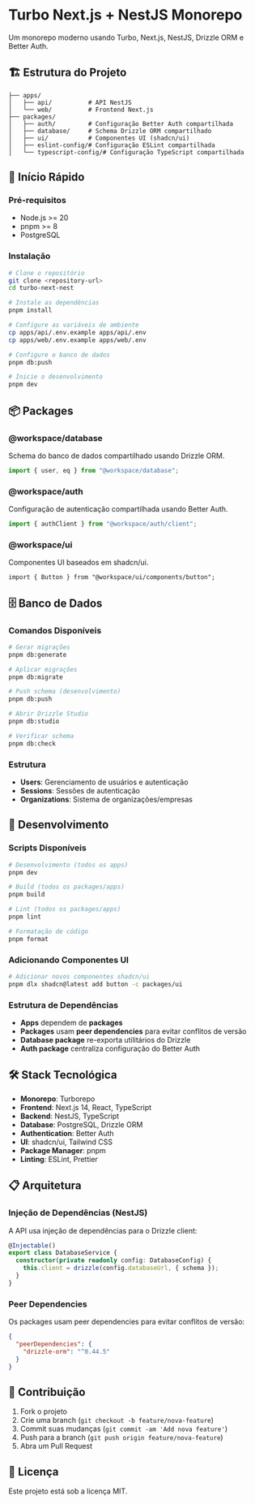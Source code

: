 # Turbo Next.js + NestJS Monorepo

Um monorepo moderno usando Turbo, Next.js, NestJS, Drizzle ORM e Better Auth.

## 🏗️ Estrutura do Projeto

```
├── apps/
│   ├── api/          # API NestJS
│   └── web/          # Frontend Next.js
├── packages/
│   ├── auth/         # Configuração Better Auth compartilhada
│   ├── database/     # Schema Drizzle ORM compartilhado
│   ├── ui/           # Componentes UI (shadcn/ui)
│   ├── eslint-config/# Configuração ESLint compartilhada
│   └── typescript-config/# Configuração TypeScript compartilhada
```

## 🚀 Início Rápido

### Pré-requisitos

- Node.js >= 20
- pnpm >= 8
- PostgreSQL

### Instalação

```bash
# Clone o repositório
git clone <repository-url>
cd turbo-next-nest

# Instale as dependências
pnpm install

# Configure as variáveis de ambiente
cp apps/api/.env.example apps/api/.env
cp apps/web/.env.example apps/web/.env

# Configure o banco de dados
pnpm db:push

# Inicie o desenvolvimento
pnpm dev
```

## 📦 Packages

### @workspace/database

Schema do banco de dados compartilhado usando Drizzle ORM.

```typescript
import { user, eq } from "@workspace/database";
```

### @workspace/auth

Configuração de autenticação compartilhada usando Better Auth.

```typescript
import { authClient } from "@workspace/auth/client";
```

### @workspace/ui

Componentes UI baseados em shadcn/ui.

```tsx
import { Button } from "@workspace/ui/components/button";
```

## 🗄️ Banco de Dados

### Comandos Disponíveis

```bash
# Gerar migrações
pnpm db:generate

# Aplicar migrações
pnpm db:migrate

# Push schema (desenvolvimento)
pnpm db:push

# Abrir Drizzle Studio
pnpm db:studio

# Verificar schema
pnpm db:check
```

### Estrutura

- **Users**: Gerenciamento de usuários e autenticação
- **Sessions**: Sessões de autenticação
- **Organizations**: Sistema de organizações/empresas

## 🔧 Desenvolvimento

### Scripts Disponíveis

```bash
# Desenvolvimento (todos os apps)
pnpm dev

# Build (todos os packages/apps)
pnpm build

# Lint (todos os packages/apps)
pnpm lint

# Formatação de código
pnpm format
```

### Adicionando Componentes UI

```bash
# Adicionar novos componentes shadcn/ui
pnpm dlx shadcn@latest add button -c packages/ui
```

### Estrutura de Dependências

- **Apps** dependem de **packages**
- **Packages** usam **peer dependencies** para evitar conflitos de versão
- **Database package** re-exporta utilitários do Drizzle
- **Auth package** centraliza configuração do Better Auth

## 🛠️ Stack Tecnológica

- **Monorepo**: Turborepo
- **Frontend**: Next.js 14, React, TypeScript
- **Backend**: NestJS, TypeScript
- **Database**: PostgreSQL, Drizzle ORM
- **Authentication**: Better Auth
- **UI**: shadcn/ui, Tailwind CSS
- **Package Manager**: pnpm
- **Linting**: ESLint, Prettier

## 📋 Arquitetura

### Injeção de Dependências (NestJS)

A API usa injeção de dependências para o Drizzle client:

```typescript
@Injectable()
export class DatabaseService {
  constructor(private readonly config: DatabaseConfig) {
    this.client = drizzle(config.databaseUrl, { schema });
  }
}
```

### Peer Dependencies

Os packages usam peer dependencies para evitar conflitos de versão:

```json
{
  "peerDependencies": {
    "drizzle-orm": "^0.44.5"
  }
}
```

## 🤝 Contribuição

1. Fork o projeto
2. Crie uma branch (`git checkout -b feature/nova-feature`)
3. Commit suas mudanças (`git commit -am 'Add nova feature'`)
4. Push para a branch (`git push origin feature/nova-feature`)
5. Abra um Pull Request

## 📄 Licença

Este projeto está sob a licença MIT.
